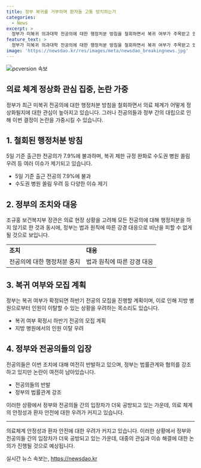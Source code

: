 ```yaml
---
title: 정부 복귀를 거부하며 환자들 고통 방치하는가
categories:
  - News
excerpt: >
  정부가 미복귀 의과대학 전공의에 대한 행정처분 방침을 철회하면서 복귀 여부가 주목받고 있다. 하지만 출근한 전공의 수는 전체의 7.9%에 불과하며, 정부와 전공의 간의 대립도 여전하다. 정부는 이번 조치로 전공의들의 사직·복귀 여부가 확정될 것으로 기대하고 있으나, 의료계 내부에서는 여전히 대처에 대한 비판이 나온다. 정부는 지방 전공의들이 정주할 수 있는 환경을 조성하겠다는 입장이지만, 실제로 얼마나 많은 전공의가 복귀할지는 미지수다.
feature_text: >
  정부가 미복귀 의과대학 전공의에 대한 행정처분 방침을 철회하면서 복귀 여부가 주목받고 있다. 하지만 출근한 전공의 수는 전체의 7.9%에 불과하며, 정부와 전공의 간의 대립도 여전하다. 정부는 이번 조치로 전공의들의 사직·복귀 여부가 확정될 것으로 기대하고 있으나, 의료계 내부에서는 여전히 대처에 대한 비판이 나온다. 정부는 지방 전공의들이 정주할 수 있는 환경을 조성하겠다는 입장이지만, 실제로 얼마나 많은 전공의가 복귀할지는 미지수다.
image: 'https://newsdao.kr/res/images/meta/newsdao_breakingnews.jpg'
---
```


<p><img src="https://newsdao.kr/res/images/meta/newsdao_breakingnews.jpg" alt="pcversion 속보" /></p>

<h2>의료 체계 정상화 관심 집중, 논란 가중</h2>

<p data-ke-size="size16">정부가 최근 미복귀 전공의에 대한 행정처분 방침을 철회하면서 의료 체계가 어떻게 정상화될지에 대한 관심이 높아지고 있습니다. 그러나 전공의들과 정부 간의 대립으로 인해 이번 결정이 논란을 가중시킬 수 있습니다.</p>

<h2 data-ke-size="size24">1. 철회된 행정처분 방침</h2>

<p data-ke-size="size16">5일 기준 출근한 전공의가 7.9%에 불과하며, 복귀 제한 규정 완화로 수도권 병원 쏠림 우려 등 여러 이슈가 제기되고 있습니다.</p>

<ul>
  <li>5일 기준 출근 전공의 7.9%에 불과</li>
  <li>수도권 병원 쏠림 우려 등 다양한 이슈 제기</li>
</ul>

<h2 data-ke-size="size24">2. 정부의 조치와 대응</h2>

<p data-ke-size="size16">조규홍 보건복지부 장관은 의료 현장 상황을 고려해 모든 전공의에 대해 행정처분을 하지 않기로 한 것과 동시에, 정부는 법과 원칙에 따른 강경 대응으로 비난을 피할 수 없게 될 것으로 보입니다.</p>

<table>
  <tr>
    <td><b>조치</b></td>
    <td><b>대응</b></td>
  </tr>
  <tr>
    <td>전공의에 대한 행정처분 중지</td>
    <td>법과 원칙에 따른 강경 대응</td>
  </tr>
</table>

<h2 data-ke-size="size24">3. 복귀 여부와 모집 계획</h2>

<p data-ke-size="size16">정부는 복귀 여부가 확정되면 하반기 전공의 모집을 진행할 계획이며, 이로 인해 지방 병원으로부터 인원이 이탈할 수 있는 상황을 우려하는 목소리도 있습니다.</p>

<ul>
  <li>복귀 여부 확정시 하반기 전공의 모집 계획</li>
  <li>지방 병원에서의 인원 이탈 우려</li>
</ul>

<h2 data-ke-size="size24">4. 정부와 전공의들의 입장</h2>

<p data-ke-size="size16">전공의들은 이번 조치에 대해 여전히 반발하고 있으며, 정부는 법률관계와 협의를 강조하고 있지만 논란이 여전히 남아있습니다.</p>

<ul>
  <li>전공의들의 반발</li>
  <li>정부의 법률관계 강조</li>
</ul>

<p data-ke-size="size16">이러한 상황에서 정부와 전공의들 간의 입장차가 더욱 공방되고 있는 가운데, 의료 체계의 안정성과 환자 안전에 대한 우려가 커지고 있습니다.</p>

<hr>

<p data-ke-size="size16">의료체계 안정성과 환자 안전에 대한 우려가 커지고 있습니다. 이러한 상황에서 정부와 전공의들 간의 입장차가 더욱 공방되고 있는 가운데, 대중의 관심과 이슈 해결에 대한 논의가 진행될 것으로 예상됩니다.</p>
실시간 뉴스 속보는, <a href="https://newsdao.kr" rel="dofollow">https://newsdao.kr</a>


